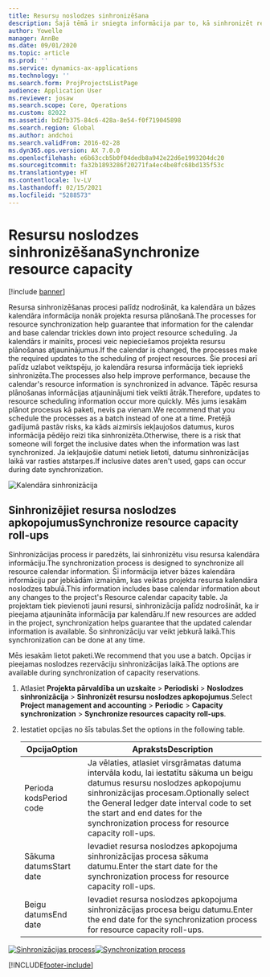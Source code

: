 ```yaml
---
title: Resursu noslodzes sinhronizēšana
description: Šajā tēmā ir sniegta informācija par to, kā sinhronizēt resursa noslodzi kalendāros un projektos.
author: Yowelle
manager: AnnBe
ms.date: 09/01/2020
ms.topic: article
ms.prod: ''
ms.service: dynamics-ax-applications
ms.technology: ''
ms.search.form: ProjProjectsListPage
audience: Application User
ms.reviewer: josaw
ms.search.scope: Core, Operations
ms.custom: 82022
ms.assetid: bd2fb375-84c6-428a-8e54-f0f719045898
ms.search.region: Global
ms.author: andchoi
ms.search.validFrom: 2016-02-28
ms.dyn365.ops.version: AX 7.0.0
ms.openlocfilehash: e6b63ccb5b0f04dedb8a942e22d6e1993204dc20
ms.sourcegitcommit: fa32b1893286f20271fa4ec4be8fc68bd135f53c
ms.translationtype: HT
ms.contentlocale: lv-LV
ms.lasthandoff: 02/15/2021
ms.locfileid: "5288573"
---
```

# <a name="synchronize-resource-capacity"></a><span data-ttu-id="83c9e-103">Resursu noslodzes sinhronizēšana</span><span class="sxs-lookup"><span data-stu-id="83c9e-103">Synchronize resource capacity</span></span>

[!include [banner](../includes/banner.md)]

<span data-ttu-id="83c9e-104">Resursa sinhronizēšanas procesi palīdz nodrošināt, ka kalendāra un bāzes kalendāra informācija nonāk projekta resursa plānošanā.</span><span class="sxs-lookup"><span data-stu-id="83c9e-104">The processes for resource synchronization help guarantee that information for the calendar and base calendar trickles down into project resource scheduling.</span></span> <span data-ttu-id="83c9e-105">Ja kalendārs ir mainīts, procesi veic nepieciešamos projekta resursu plānošanas atjauninājumus.</span><span class="sxs-lookup"><span data-stu-id="83c9e-105">If the calendar is changed, the processes make the required updates to the scheduling of project resources.</span></span> <span data-ttu-id="83c9e-106">Šie procesi arī palīdz uzlabot veiktspēju, jo kalendāra resursa informācija tiek iepriekš sinhronizēta.</span><span class="sxs-lookup"><span data-stu-id="83c9e-106">The processes also help improve performance, because the calendar's resource information is synchronized in advance.</span></span> <span data-ttu-id="83c9e-107">Tāpēc resursa plānošanas informācijas atjauninājumi tiek veikti ātrāk.</span><span class="sxs-lookup"><span data-stu-id="83c9e-107">Therefore, updates to resource scheduling information occur more quickly.</span></span> <span data-ttu-id="83c9e-108">Mēs jums iesakām plānot procesus kā paketi, nevis pa vienam.</span><span class="sxs-lookup"><span data-stu-id="83c9e-108">We recommend that you schedule the processes as a batch instead of one at a time.</span></span> <span data-ttu-id="83c9e-109">Pretējā gadījumā pastāv risks, ka kāds aizmirsīs iekļaujošos datumus, kuros informācija pēdējo reizi tika sinhronizēta.</span><span class="sxs-lookup"><span data-stu-id="83c9e-109">Otherwise, there is a risk that someone will forget the inclusive dates when the information was last synchronized.</span></span> <span data-ttu-id="83c9e-110">Ja iekļaujošie datumi netiek lietoti, datumu sinhronizācijas laikā var rasties atstarpes.</span><span class="sxs-lookup"><span data-stu-id="83c9e-110">If inclusive dates aren't used, gaps can occur during date synchronization.</span></span>

![Kalendāra sinhronizācija](./media/projectresourcing04-1024x471.jpg)

## <a name="synchronize-resource-capacity-roll-ups"></a><span data-ttu-id="83c9e-112">Sinhronizējiet resursa noslodzes apkopojumus</span><span class="sxs-lookup"><span data-stu-id="83c9e-112">Synchronize resource capacity roll-ups</span></span>

<span data-ttu-id="83c9e-113">Sinhronizācijas process ir paredzēts, lai sinhronizētu visu resursa kalendāra informāciju.</span><span class="sxs-lookup"><span data-stu-id="83c9e-113">The synchronization process is designed to synchronize all resource calendar information.</span></span> <span data-ttu-id="83c9e-114">Šī informācija ietver bāzes kalendāra informāciju par jebkādām izmaiņām, kas veiktas projekta resursa kalendāra noslodzes tabulā.</span><span class="sxs-lookup"><span data-stu-id="83c9e-114">This information includes base calendar information about any changes to the project's Resource calendar capacity table.</span></span> <span data-ttu-id="83c9e-115">Ja projektam tiek pievienoti jauni resursi, sinhronizācija palīdz nodrošināt, ka ir pieejama atjaunināta informācija par kalendāru.</span><span class="sxs-lookup"><span data-stu-id="83c9e-115">If new resources are added in the project, synchronization helps guarantee that the updated calendar information is available.</span></span> <span data-ttu-id="83c9e-116">Šo sinhronizāciju var veikt jebkurā laikā.</span><span class="sxs-lookup"><span data-stu-id="83c9e-116">This synchronization can be done at any time.</span></span>

<span data-ttu-id="83c9e-117">Mēs iesakām lietot paketi.</span><span class="sxs-lookup"><span data-stu-id="83c9e-117">We recommend that you use a batch.</span></span> <span data-ttu-id="83c9e-118">Opcijas ir pieejamas noslodzes rezervāciju sinhronizācijas laikā.</span><span class="sxs-lookup"><span data-stu-id="83c9e-118">The options are available during synchronization of capacity reservations.</span></span>

1. <span data-ttu-id="83c9e-119">Atlasiet **Projekta pārvaldība un uzskaite** &gt; **Periodiski** &gt; **Noslodzes sinhronizācija** &gt; **Sinhronizēt resursu noslodzes apkopojumus**.</span><span class="sxs-lookup"><span data-stu-id="83c9e-119">Select **Project management and accounting** &gt; **Periodic** &gt; **Capacity synchronization** &gt; **Synchronize resources capacity roll-ups**.</span></span>
2. <span data-ttu-id="83c9e-120">Iestatiet opcijas no šīs tabulas.</span><span class="sxs-lookup"><span data-stu-id="83c9e-120">Set the options in the following table.</span></span>

    | <span data-ttu-id="83c9e-121">Opcija</span><span class="sxs-lookup"><span data-stu-id="83c9e-121">Option</span></span>      | <span data-ttu-id="83c9e-122">Apraksts</span><span class="sxs-lookup"><span data-stu-id="83c9e-122">Description</span></span> |
    |-------------|-------------|
    | <span data-ttu-id="83c9e-123">Perioda kods</span><span class="sxs-lookup"><span data-stu-id="83c9e-123">Period code</span></span> | <span data-ttu-id="83c9e-124">Ja vēlaties, atlasiet virsgrāmatas datuma intervāla kodu, lai iestatītu sākuma un beigu datumus resursu noslodzes apkopojumu sinhronizācijas procesam.</span><span class="sxs-lookup"><span data-stu-id="83c9e-124">Optionally select the General ledger date interval code to set the start and end dates for the synchronization process for resource capacity roll-ups.</span></span> |
    | <span data-ttu-id="83c9e-125">Sākuma datums</span><span class="sxs-lookup"><span data-stu-id="83c9e-125">Start date</span></span>  | <span data-ttu-id="83c9e-126">Ievadiet resursa noslodzes apkopojuma sinhronizācijas procesa sākuma datumu.</span><span class="sxs-lookup"><span data-stu-id="83c9e-126">Enter the start date for the synchronization process for resource capacity roll-ups.</span></span> |
    | <span data-ttu-id="83c9e-127">Beigu datums</span><span class="sxs-lookup"><span data-stu-id="83c9e-127">End date</span></span>    | <span data-ttu-id="83c9e-128">Ievadiet resursa noslodzes apkopojuma sinhronizācijas procesa beigu datumu.</span><span class="sxs-lookup"><span data-stu-id="83c9e-128">Enter the end date for the synchronization process for resource capacity roll-ups.</span></span> |

<span data-ttu-id="83c9e-129">[![Sinhronizācijas process](./media/projectresourcing09.jpg)](./media/projectresourcing09.jpg)</span><span class="sxs-lookup"><span data-stu-id="83c9e-129">[![Synchronization process](./media/projectresourcing09.jpg)](./media/projectresourcing09.jpg)</span></span>


[!INCLUDE[footer-include](../includes/footer-banner.md)]